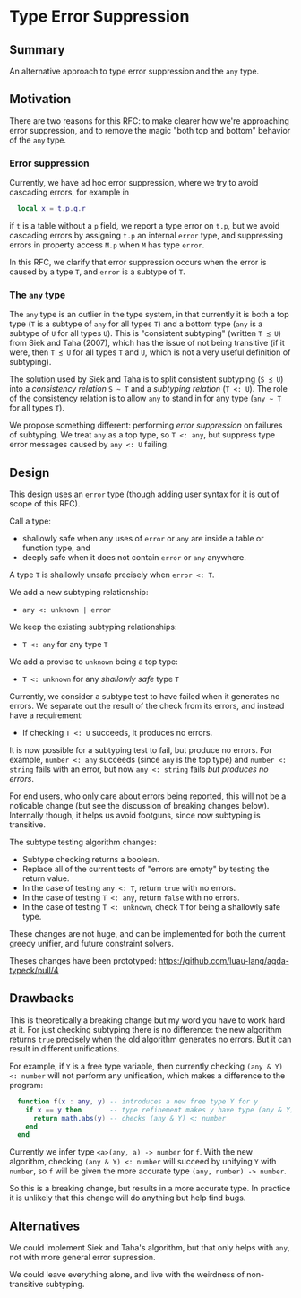 # Type Error Suppression

## Summary

An alternative approach to type error suppression and the `any` type.

## Motivation

There are two reasons for this RFC: to make clearer how we're
approaching error suppression, and to remove the magic "both top and
bottom" behavior of the `any` type.

### Error suppression

Currently, we have ad hoc error suppression, where we try to avoid cascading errors, for example in
```lua
  local x = t.p.q.r
```

if `t` is a table without a `p` field, we report a type error on
`t.p`, but we avoid cascading errors by assigning `t.p` an internal
`error` type, and suppressing errors in property access `M.p` when `M`
has type `error`.

In this RFC, we clarify that error suppression occurs when the error
is caused by a type `T`, and `error` is a subtype of `T`.

### The `any` type

The `any` type is an outlier in the type system, in that currently it
is both a top type (`T` is a subtype of `any` for all types `T`) and a
bottom type (`any` is a subtype of `U` for all types `U`). This is
"consistent subtyping" (written `T ≾ U`) from Siek and Taha (2007),
which has the issue of not being transitive (if it were, then `T ≾ U`
for all types `T` and `U`, which is not a very useful definition of
subtyping).

The solution used by Siek and Taha is to split consistent subtyping (`S ≾ U`)
into a *consistency relation* `S ~ T` and a *subtyping relation* (`T <: U`).
The role of the consistency relation is to allow `any` to stand in for any type
(`any ~ T` for all types `T`).

We propose something different: performing *error suppression* on
failures of subtyping. We treat `any` as a top type, so `T <: any`,
but suppress type error messages caused by `any <: U` failing.

## Design

This design uses an `error` type (though adding user syntax for it is
out of scope of this RFC).

Call a type:

 * shallowly safe when any uses of `error` or `any` are inside a table or function type, and
 * deeply safe when it does not contain `error` or `any` anywhere.
 
A type `T` is shallowly unsafe precisely when `error <: T`.

We add a new subtyping relationship:

 * `any <: unknown | error`

We keep the existing subtyping relationships:

 * `T <: any` for any type `T`

We add a proviso to `unknown` being a top type:

 * `T <: unknown` for any *shallowly safe* type `T`

Currently, we consider a subtype test to have failed when it generates
no errors. We separate out the result of the check from its errors,
and instead have a requirement:

 * If checking `T <: U` succeeds, it produces no errors.

It is now possible for a subtyping test to fail, but produce no errors.
For example, `number <: any` succeeds (since `any` is the top type)
and `number <: string` fails with an error, but now `any <: string` fails
*but produces no errors*.

For end users, who only care about errors being reported, this will not be
a noticable change (but see the discussion of breaking changes below).
Internally though, it helps us avoid footguns, since now subtyping
is transitive.

The subtype testing algorithm changes:

 * Subtype checking returns a boolean.
 * Replace all of the current tests of "errors are empty" by testing the return value.
 * In the case of testing `any <: T`, return `true` with no errors.
 * In the case of testing `T <: any`, return `false` with no errors.
 * In the case of testing `T <: unknown`, check `T` for being a shallowly safe type.
 
These changes are not huge, and can be implemented for both the current greedy unifier,
and future constraint solvers.

Theses changes have been prototyped: https://github.com/luau-lang/agda-typeck/pull/4

## Drawbacks

This is theoretically a breaking change but my word you have to work hard at it.
For just checking subtyping there is no difference: the new algorithm returns `true` precisely
when the old algorithm generates no errors. But it can result in different unifications.

For example, if `Y` is a free type variable, then currently checking `(any & Y) <: number`
will not perform any unification, which makes a difference to the program:

```lua
  function f(x : any, y) -- introduces a new free type Y for y
    if x == y then       -- type refinement makes y have type (any & Y)
      return math.abs(y) -- checks (any & Y) <: number
    end
  end
```

Currently we infer type `<a>(any, a) -> number` for `f`. With the new
algorithm, checking `(any & Y) <: number` will succeed by unifying `Y`
with `number`, so `f` will be given the more accurate type
`(any, number) -> number`.

So this is a breaking change, but results in a more accurate type.
In practice it is unlikely that this change will do anything but help find bugs.

## Alternatives

We could implement Siek and Taha's algorithm, but that only helps with
`any`, not with more general error supression.

We could leave everything alone, and live with the weirdness of non-transitive subtyping.

